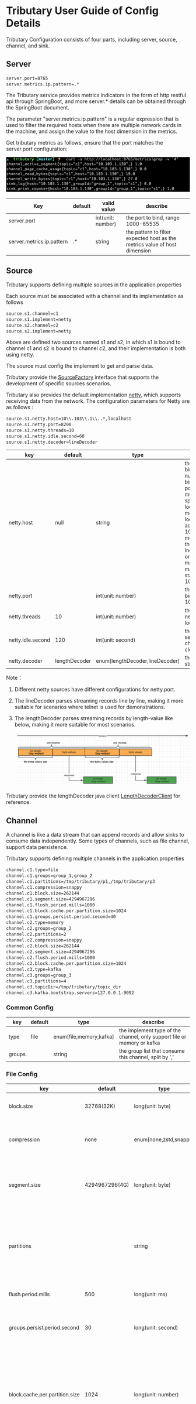 # Tributary User Guide of Config Details

Tributary Configuration consists of four parts, including server, source, channel, and sink.

## Server

```properties
server.port=8765
server.metrics.ip.pattern=.*
```

The Tributary service provides metrics indicators in the form of http restful api through
SpringBoot, and more server.* details can be obtained through the SpringBoot document.

The parameter "server.metrics.ip.pattern" is a regular expression that is used to filter the
required hosts when there are multiple network cards in the machine, and assign the value to the
host dimension in the metrics.

Get tributary metrics as follows, ensure that the port matches the server.port configuration:

![image](picture/metrics_url.png)

| Key                       | default | valid value       | describe                                                                   |
|---------------------------|---------|-------------------|----------------------------------------------------------------------------|
| server.port               |         | int(unit: number) | the port to bind, range 1000-65535                                         |
| server.metrics.ip.pattern | .*      | string            | the pattern to filter expected host as the metrics value of host dimension |

## Source

Tributary supports defining multiple sources in the application.properties

Each source must be associated with a channel and its implementation as follows

```properties
source.s1.channel=c1
source.s1.implement=netty
source.s2.channel=c2
source.s2.implement=netty
``` 

Above are defined two sources named s1 and s2, in which s1 is bound to channel c1 and s2 is bound to
channel c2, and their implementation is both using netty.

The source must config the implement to get and parse data.

Tributary provide the
[SourceFactory](../tributary-source/src/main/java/org/zicat/tributary/source/SourceFactory.java)
interface that supports the development of specific sources scenarios.

Tributary also provides the default implementation
[netty](../tributary-source/src/main/java/org/zicat/tributary/source/netty/DefaultNettySourceFactory.java),
which supports receiving data from the network. The configuration parameters for Netty are as
follows :

```properties
source.s1.netty.host=10\\.103\\.1\\..*,localhost
source.s1.netty.port=8200
source.s1.netty.threads=10
source.s1.netty.idle.second=60
source.s1.netty.decoder=lineDecoder
```

| key               | default       | type                            | describe                                                                                                                                                                                                                          |
|-------------------|---------------|---------------------------------|-----------------------------------------------------------------------------------------------------------------------------------------------------------------------------------------------------------------------------------|
| netty.host        | null          | string                          | the host to bind, default null means bind \*, one port can bind multi host split by ',', localhost means bind loop back address, 10\\.103\\.1\\..* means bind the first InetAddress on the machine matching start with 10.103.1.* |   
| netty.port        |               | int(unit: number)               | the port to bind, range 1000-65535                                                                                                                                                                                                |
| netty.threads     | 10            | int(unit: number)               | the count of netty event loop threads                                                                                                                                                                                             |
| netty.idle.second | 120           | int(unit: second)               | the idle second of the channel to close                                                                                                                                                                                           |
| netty.decoder     | lengthDecoder | enum[lengthDecoder,lineDecoder] | the parser of streaming                                                                                                                                                                                                           |

Note：

1. Different netty sources have different configurations for netty.port.

2. The lineDecoder parses streaming records line by line, making it more suitable for scenarios
   where telnet is used for demonstrations.

3. The lengthDecoder parses streaming records by length-value like below, making it more suitable
   for most scenarios.

   ![image](picture/line_decoder.png)

Tributary provide the lengthDecoder java client
[LengthDecoderClient](../tributary-source/src/main/java/org/zicat/tributary/source/netty/client/LengthDecoderClient.java)
for reference.

## Channel

A channel is like a data stream that can append records and allow sinks to consume data
independently. Some types of channels, such as file channel, support data persistence.

Tributary supports defining multiple channels in the application.properties

```properties
channel.c1.type=file
channel.c1.groups=group_1,group_2
channel.c1.partitions=/tmp/tributary/p1,/tmp/tributary/p3
channel.c1.compression=snappy
channel.c1.block.size=262144
channel.c1.segment.size=4294967296
channel.c1.flush.period.mills=1000
channel.c1.block.cache.per.partition.size=1024
channel.c1.groups.persist.period.second=40
channel.c2.type=memory
channel.c2.groups=group_2
channel.c2.partitions=2
channel.c2.compression=snappy
channel.c2.block.size=262144
channel.c2.segment.size=4294967296
channel.c2.flush.period.mills=1000
channel.c2.block.cache.per.partition.size=1024
channel.c3.type=kafka
channel.c3.groups=group_3
channel.c3.partitions=4
channel.c3.topicDir=/tmp/tributary/topic_dir
channel.c3.kafka.bootstrap.servers=127.0.0.1:9092
```

### Common Config

| key    | default | type                    | describe                                                                |
|--------|---------|-------------------------|-------------------------------------------------------------------------|
| type   | file    | enum[file,memory,kafka] | the implement type of the channel, only support file or memory or kafka | 
| groups |         | string                  | the group list that consume this channel, split by ','                  | 

### File Config

| key                            | default        | type                   | describe                                                                                                                                                                                       |
|--------------------------------|----------------|------------------------|------------------------------------------------------------------------------------------------------------------------------------------------------------------------------------------------|
| block.size                     | 32768(32K)     | long(unit: byte)       | the block size to store records in memory                                                                                                                                                      |
| compression                    | none           | enum[none,zstd,snappy] | the type of compression to compress the block before writing block to page cache                                                                                                               |
| segment.size                   | 4294967296(4G) | long(unit: byte)       | the size of a segment, in file and memory channel segment is the smallest unit of resource recycling                                                                                           |
| partitions                     |                | string                 | the directory list to store records, each directory represent one partition, the directory is allowed reading and writing, split by ','                                                        |
| flush.period.mills             | 500            | long(unit: ms)         | the period time to async flush page cache to disk                                                                                                                                              |
| groups.persist.period.second   | 30             | long(unit: second)     | the period time to async persist the committed group offset to disk                                                                                                                            |     
| block.cache.per.partition.size | 1024           | long(unit: number)     | the block count in cache per partition, the newest blocks are cached in memory before compression for sinks read channel data directly without decompression if channel compression is turn on | 

### Memory Config

| key                            | default        | type                   | describe                                                                                                                                                                                       |
|--------------------------------|----------------|------------------------|------------------------------------------------------------------------------------------------------------------------------------------------------------------------------------------------|
| block.size                     | 32768(32K)     | long(unit: byte)       | the block size to store records in memory                                                                                                                                                      |
| compression                    | none           | enum[none,zstd,snappy] | the type of compression to compress the block before writing block to page cache                                                                                                               |
| segment.size                   | 4294967296(4G) | long(unit: byte)       | the size of a segment, in file and memory channel segment is the smallest unit of resource recycling                                                                                           |
| partitions                     | 1              | int(unit: number)      | the number of partitions                                                                                                                                                                       |
| block.cache.per.partition.size | 1024           | long(unit: number)     | the block count in cache per partition, the newest blocks are cached in memory before compression for sinks read channel data directly without decompression if channel compression is turn on | 

### Kafka Config

| key        | default | type              | describe                                                                                                                                                                                                                             |
|------------|---------|-------------------|--------------------------------------------------------------------------------------------------------------------------------------------------------------------------------------------------------------------------------------|
| partitions | 1       | int(unit: number) | the number of partitions                                                                                                                                                                                                             |
| topicDir   |         | string            | the directory to restore kafka topic, each tributary instance create diff kafka topic name using channel topic as prefix and store it in the file ${topicDir}/${channel_topic}, read it again after restart and reconsume this topic | 
| kafka.*    |         | string            | the config of all [kafka properties](https://kafka.apache.org/26/documentation.html#configuration)                                                                                                                                   |        

Note:

1. Please configure a reasonable block.size in the file channel. A value that is too small may
   increase the IOPS of the disk.
2. Please configure a reasonable segment.size in the file channel. A value that is too small will
   cause frequent creation and deletion of files, while a value that is too large will affect the
   duration of expired data retention.
3. When defining multiple file channels, please make sure to set different partition directories.
   Setting the same directory may cause unknown exceptions.
4. Setting some kafka properties is not work including key.deserializer, value.deserializer,
   key.serializer, value.serializer, group.id, enable.auto.commit.
5. Strongly recommend using file channel in production environment, memory channel, and kafka
   channel more for debugging.

## Sink

Tributary supports defining multiple sinks in the application.properties

```properties
sink.group_1.partition.retain.max.bytes=9663676414
sink.group_1.partition.handler.id=direct
sink.group_1.function.id=hdfs
sink.group_2.partition.retain.max.bytes=9663676414
sink.group_2.partition.handler.id=multi_thread
sink.group_2.threads=3
sink.group_2.function.id=kafka
``` 

### Common Config

| key                        | default | type                      | describe                                                                                                                                            |
|----------------------------|---------|---------------------------|-----------------------------------------------------------------------------------------------------------------------------------------------------|
| partition.retain.max.bytes |         | long(unit: bytes)         | the max retain bytes of each partition. When the sink lag is over, the oldest segment will be deleted, the param may cause data lost, be careful    |
| partition.handler.id       | direct  | enum[direct,multi_thread] | the sink model, direct model combine one channel's partition with one thread, multi_thread model combine one channel's partition with multi threads |
| threads                    | 2       | int(unit: number)         | the thread count, only valid when the value of partition.handler.id is multi_thread                                                                 |  
| function.id                |         | enum[print,kafka,hdfs]    | the function identity that configure how to consume records                                                                                         |

Note:

1. User can customize functions by
   implements [FunctionFactory](../tributary-sink/tributary-sink-base/src/main/java/org/zicat/tributary/sink/function/FunctionFactory.java)

### Sink HDFS Detail

```properties
sink.group_1.sink.path=/tmp/test/cache
sink.group_1.roll.size=10240000
sink.group_1.bucket.date.format=yyyyMMdd_HH
sink.group_1.bucket.date.timezone=GMT+8
sink.group_1.max.retries=3
sink.group_1.keytab=
sink.group_1.principle=
sink.group_1.output.compression.codec=
sink.group_1.idle.trigger.millis=60000
```

| key                      | default         | type               | describe                                                                                                                                                                                |
|--------------------------|-----------------|--------------------|-----------------------------------------------------------------------------------------------------------------------------------------------------------------------------------------|
| sink.path                |                 | string             | the root path to sink                                                                                                                                                                   |
| roll.size                | 268435456(256M) | long(unit: byte)   | the max size of the file                                                                                                                                                                |
| bucket.date.format       | yyyyMMdd_HH     | string             | the part of the bucket, the bucket is composed of ${sink.path}/${bucketDateFormat}/                                                                                                     |   
| bucket.date.timezone     | UTC             | string             | the timezone of bucket date format                                                                                                                                                      | 
| max.retries              | 3               | int(unit: number)  | the max retry times when operate hdfs fail                                                                                                                                              |
| keytab                   |                 | string             | the keytab if hdfs use kerberos authenticator                                                                                                                                           |
| principle                |                 | string             | the principle if hdfs use kerberos authenticator                                                                                                                                        |
| output.compression.codec | null            | string             | the compression class that implement org.apache.hadoop.io.compress.CompressionCodec, e.g. org.apache.hadoop.io.compress.SnappyCodec                                                     | 
| idle.trigger.millis      | 60000           | long(unit: millis) | the idle time to trigger the idleTrigger() function if function implement [Trigger](../tributary-sink/tributary-sink-base/src/main/java/org/zicat/tributary/sink/function/Trigger.java) |

[GOTO HDFS Sink for more details](../tributary-sink/tributary-sink-hdfs/README.md)

### Sink Kafka Detail

```properties
sink.group_2.kafka.topic=test_topic
sink.group_2.kafka.bootstrap.servers=127.0.0.1:9092
sink.group_2.kafka.key.serializer=org.apache.kafka.common.serialization.ByteArraySerializer
sink.group_2.kafka.value.serializer=org.apache.kafka.common.serialization.ByteArraySerializer
sink.group_2.kafka.buffer.memory=134217728
sink.group_2.kafka.linger.ms=1000
sink.group_2.kafka.batch.size=524288
sink.group_2.kafka.compression.type=snappy
sink.group_2.kafka.flushMill=60000
```

| key         | default | type   | describe                |
|-------------|---------|--------|-------------------------|
| kafka.topic |         | string | the name of kafka topic |

Tributary support all kafka producer params,
[apache kafka producer config](https://kafka.apache.org/documentation/#producerconfigs) .

## The complete demo config

```
server.port=8765
server.metrics.ip.pattern=.*

source.s1.channel=c1
source.s1.implement=netty
source.s1.netty.port=8200
source.s1.netty.threads=10
source.s1.netty.idle.second=60

source.s2.channel=c2
source.s2.implement=netty
source.s2.netty.port=8300
source.s2.netty.threads=5
source.s2.netty.idle.second=120
source.s2.netty.decoder=lineDecoder

channel.c1.type=file
channel.c1.partitions=/tmp/tributary/p1,/tmp/tributary/p3
channel.c1.groups=group_1,group_2
channel.c1.compression=snappy
channel.c1.block.size=262144
channel.c1.segment.size=4294967296
channel.c1.flush.period.mills=1000

channel.c2.type=memory
channel.c2.partitions=2
channel.c2.groups=group_2
channel.c2.compression=snappy
channel.c2.block.size=262144
channel.c2.segment.size=4294967296
channel.c2.flush.period.mills=1000

sink.group_1.partition.retain.max.bytes=9663676414
sink.group_1.partition.handler.id=direct
sink.group_1.function.id=hdfs
sink.group_1.sink.path=/tmp/test/cache
sink.group_1.roll.size=10240000
sink.group_1.bucket.date.format=yyyyMMdd_HH
sink.group_1.max.retries=3
sink.group_1.keytab=
sink.group_1.principle=
sink.group_1.idle.trigger.millis=60000

sink.group_2.partition.retain.max.bytes=9663676414
sink.group_2.partition.handler.id=multi_thread
sink.group_2.threads=3
sink.group_2.function.id=kafka
sink.group_2.kafka.bootstrap.servers=127.0.0.1:9092
sink.group_2.kafka.topic=test_topic
sink.group_2.kafka.key.serializer=org.apache.kafka.common.serialization.ByteArraySerializer
sink.group_2.kafka.value.serializer=org.apache.kafka.common.serialization.ByteArraySerializer
sink.group_2.kafka.buffer.memory=134217728
sink.group_2.kafka.linger.ms=1000
sink.group_2.kafka.batch.size=524288
sink.group_2.kafka.compression.type=snappy
sink.group_2.kafka.flushMill=60000

```       